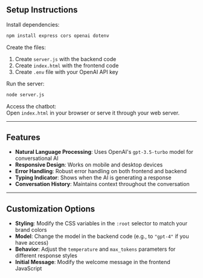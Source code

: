 
## **Setup Instructions**

Install dependencies:

```bash
npm install express cors openai dotenv
```

Create the files:

1. Create `server.js` with the backend code  
2. Create `index.html` with the frontend code  
3. Create `.env` file with your OpenAI API key

Run the server:

```bash
node server.js
```

Access the chatbot:  
Open `index.html` in your browser or serve it through your web server.

---

## **Features**

- **Natural Language Processing**: Uses OpenAI's `gpt-3.5-turbo` model for conversational AI  
- **Responsive Design**: Works on mobile and desktop devices  
- **Error Handling**: Robust error handling on both frontend and backend  
- **Typing Indicator**: Shows when the AI is generating a response  
- **Conversation History**: Maintains context throughout the conversation  

---

## **Customization Options**

- **Styling**: Modify the CSS variables in the `:root` selector to match your brand colors  
- **Model**: Change the model in the backend code (e.g., to `"gpt-4"` if you have access)  
- **Behavior**: Adjust the `temperature` and `max_tokens` parameters for different response styles  
- **Initial Message**: Modify the welcome message in the frontend JavaScript  

